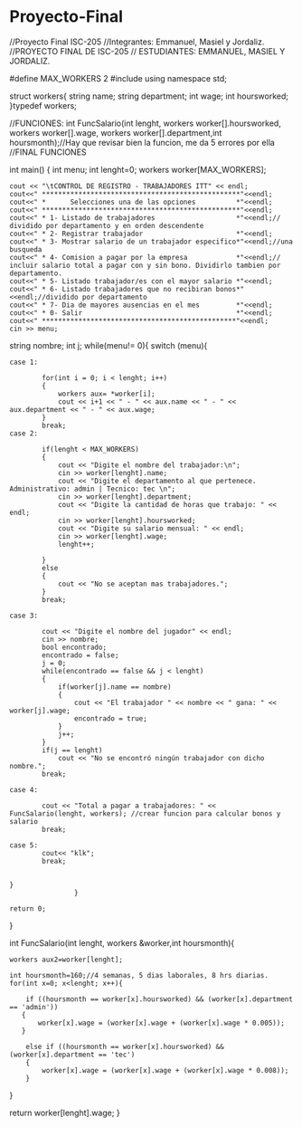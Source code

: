 Proyecto-Final
==============

//Proyecto Final ISC-205
//Integrantes: Emmanuel, Masiel y Jordaliz.
//PROYECTO FINAL DE ISC-205 // ESTUDIANTES: EMMANUEL, MASIEL Y JORDALIZ.

#define MAX_WORKERS 2
#include <iostream>
using namespace std;

struct workers{
string name;
string department;
int wage;
int hoursworked;
}typedef workers;

//FUNCIONES:
int FuncSalario(int lenght, workers worker[].hoursworked, workers worker[].wage, workers worker[].department,int hoursmonth);//Hay que revisar bien la funcion, me da 5 errores por ella
//FINAL FUNCIONES

int main()
{
    int menu;
    int lenght=0;
    workers worker[MAX_WORKERS];

    cout << "\tCONTROL DE REGISTRO - TRABAJADORES ITT" << endl;
    cout<<" *************************************************"<<endl;
    cout<<" *      Selecciones una de las opciones          *"<<endl;
    cout<<" *************************************************"<<endl;
    cout<<" * 1- Listado de trabajadores                    *"<<endl;// dividido por departamento y en orden descendente
    cout<<" * 2- Registrar trabajador                       *"<<endl;
    cout<<" * 3- Mostrar salario de un trabajador especifico*"<<endl;//una busqueda
    cout<<" * 4- Comision a pagar por la empresa            *"<<endl;// incluir salario total a pagar con y sin bono. Dividirlo tambien por departamento.
    cout<<" * 5- Listado trabajador/es con el mayor salario *"<<endl;
    cout<<" * 6- Listado trabajadores que no recibiran bonos*"<<endl;//dividido por departamento
    cout<<" * 7- Dia de mayores ausencias en el mes         *"<<endl;
    cout<<" * 0- Salir                                      *"<<endl;
    cout<<" ************************************************"<<endl;
    cin >> menu;
string nombre;
            int j;
     while(menu!= 0){
    switch (menu){

    case 1:

            for(int i = 0; i < lenght; i++)
            {
                workers aux= *worker[i];
                cout << i+1 << " - " << aux.name << " - " << aux.department << " - " << aux.wage;
            }
            break;
    case 2:

            if(lenght < MAX_WORKERS)
            {
                cout << "Digite el nombre del trabajador:\n";
                cin >> worker[lenght].name;
                cout << "Digite el departamento al que pertenece. Administrativo: admin | Tecnico: tec \n";
                cin >> worker[lenght].department;
                cout << "Digite la cantidad de horas que trabajo: " << endl;
                cin >> worker[lenght].hoursworked;
                cout << "Digite su salario mensual: " << endl;
                cin >> worker[lenght].wage;
                lenght++;

            }
            else
            {
                cout << "No se aceptan mas trabajadores.";
            }
            break;

    case 3:

            cout << "Digite el nombre del jugador" << endl;
            cin >> nombre;
            bool encontrado;
            encontrado = false;
            j = 0;
            while(encontrado == false && j < lenght)
            {
                if(worker[j].name == nombre)
                {
                    cout << "El trabajador " << nombre << " gana: " << worker[j].wage;
                    encontrado = true;
                }
                j++;
            }
            if(j == lenght)
                cout << "No se encontró ningún trabajador con dicho nombre.";
            break;

    case 4:

            cout << "Total a pagar a trabajadores: " << FuncSalario(lenght, workers); //crear funcion para calcular bonos y salario
            break;

    case 5:
            cout<< "klk";
            break;


    }
                    }

    return 0;
}

int FuncSalario(int lenght, workers &worker,int hoursmonth){
    
    workers aux2=worker[lenght];
    
    int hoursmonth=160;//4 semanas, 5 dias laborales, 8 hrs diarias.
    for(int x=0; x<lenght; x++){

        if ((hoursmonth == worker[x].hoursworked) && (worker[x].department == 'admin'))
       {
           worker[x].wage = (worker[x].wage + (worker[x].wage * 0.005));
       }

        else if ((hoursmonth == worker[x].hoursworked) && (worker[x].department == 'tec')
        {
            worker[x].wage = (worker[x].wage + (worker[x].wage * 0.008));
        }

}

return worker[lenght].wage;
}

